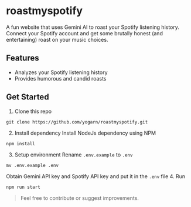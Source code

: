 # roastmyspotify
A fun website that uses Gemini AI to roast your Spotify listening history. Connect your Spotify account and get some brutally honest (and entertaining) roast on your music choices.  
## Features
- Analyzes your Spotify listening history
- Provides humorous and candid roasts
## Get Started
1. Clone this repo
```
git clone https://github.com/yogarn/roastmyspotify.git
```
2. Install dependency
Install NodeJs dependency using NPM
```
npm install
```
3. Setup environment
Rename `.env.example` to `.env`
```
mv .env.example .env
```
Obtain Gemini API key and Spotify API key and put it in the `.env` file
4. Run
```
npm run start
```

> Feel free to contribute or suggest improvements.
